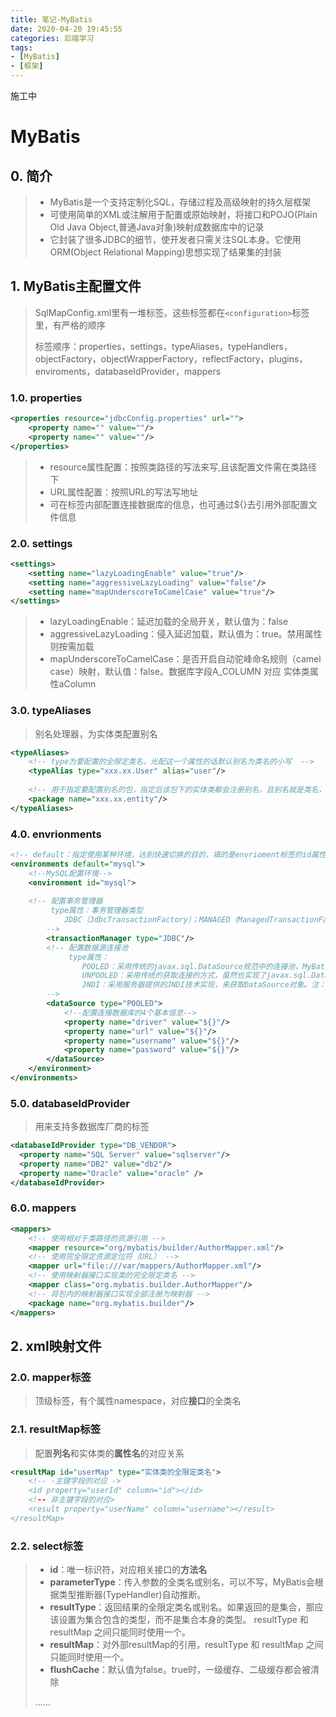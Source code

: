 ```yaml
---
title: 笔记-MyBatis
date: 2020-04-20 19:45:55
categories: 后端学习
tags:
- [MyBatis]
- [框架]
---
```


施工中

<!-- more -->

# MyBatis

## 0. 简介

> - MyBatis是一个支持定制化SQL，存储过程及高级映射的持久层框架
> - 可使用简单的XML或注解用于配置或原始映射，将接口和POJO(Plain Old Java Object,普通Java对象)映射成数据库中的记录
> - 它封装了很多JDBC的细节，使开发者只需关注SQL本身。它使用ORM(Object  Relational  Mapping)思想实现了结果集的封装

## 1. MyBatis主配置文件

> SqlMapConfig.xml里有一堆标签。这些标签都在`<configuration>`标签里，有严格的顺序
>
> 标签顺序：properties，settings，typeAliases，typeHandlers，objectFactory，objectWrapperFactory，reflectFactory，plugins，enviroments，databaseIdProvider，mappers

### 1.0. properties

```xml
<properties resource="jdbcConfig.properties" url="">
    <property name="" value=""/>
    <property name="" value=""/>
</properties>
```

> - resource属性配置：按照类路径的写法来写,且该配置文件需在类路径下
> - URL属性配置：按照URL的写法写地址
> - 可在标签内部配置连接数据库的信息，也可通过${}去引用外部配置文件信息

### 2.0. settings

```xml
<settings>
    <setting name="lazyLoadingEnable" value="true"/>
    <setting name="aggressiveLazyLoading" value="false"/>
    <setting name="mapUnderscoreToCamelCase" value="true"/>
</settings>
```

> - lazyLoadingEnable：延迟加载的全局开关，默认值为：false
> - aggressiveLazyLoading：侵入延迟加载，默认值为：true。禁用属性则按需加载
> - mapUnderscoreToCamelCase：是否开启自动驼峰命名规则（camel case）映射，默认值：false。数据库字段A_COLUMN 对应 实体类属性aColumn

### 3.0. typeAliases

> 别名处理器，为实体类配置别名

```xml
<typeAliases>
    <!-- type为要配置的全限定类名，光配这一个属性的话默认别名为类名的小写  -->
    <typeAlias type="xxx.xx.User" alias="user"/>
    
    <!-- 用于指定要配置别名的包，指定后该包下的实体类都会注册别名，且别名就是类名，不区分大小写-->
    <package name="xxx.xx.entity"/>
</typeAliases>
```

### 4.0. envrionments

```xml
<!-- default：指定使用某种环境，达到快速切换的目的，填的是envrioment标签的id属性 -->
<environments default="mysql">
	<!--MySQL配置环境-->
	<environment id="mysql">
        
	<!-- 配置事务管理器 
		 type属性：事务管理器类型 
			JDBC（JdbcTransactionFactory）；MANAGED（ManagedTransactionFactory）；自定义事务管理				器，需实现TransactionFactory接口，type为全限定类名
		-->
		<transactionManager type="JDBC"/>
		<!-- 配置数据源连接池
			 type属性：
				POOLED：采用传统的javax.sql.DataSource规范中的连接池，MyBatis中有针对其规范的实现
				UNPOOLED：采用传统的获取连接的方式，虽然也实现了javax.sql.DataSource接口，但没有使用						  池的思想
				JNDI：采用服务器提供的JNDI技术实现，来获取DataSource对象。注：如果不是Web或Maven的war					   工程，则不能使用
		-->
		<dataSource type="POOLED">
			<!--配置连接数据库的4个基本信息-->
			<property name="driver" value="${}"/>
			<property name="url" value="${}"/>
			<property name="username" value="${}"/>
			<property name="password" value="${}"/>
		</dataSource>
	</environment>
</environments>
```

### 5.0. databaseIdProvider

> 用来支持多数据库厂商的标签

```xml
<databaseIdProvider type="DB_VENDOR">
  <property name="SQL Server" value="sqlserver"/>
  <property name="DB2" value="db2"/>
  <property name="Oracle" value="oracle" />
</databaseIdProvider>
```

### 6.0. mappers

```xml
<mappers>
	<!-- 使用相对于类路径的资源引用 -->
	<mapper resource="org/mybatis/builder/AuthorMapper.xml"/>
	<!-- 使用完全限定资源定位符（URL） -->
	<mapper url="file:///var/mappers/AuthorMapper.xml"/>
  	<!-- 使用映射器接口实现类的完全限定类名 -->
    <mapper class="org.mybatis.builder.AuthorMapper"/>
    <!-- 将包内的映射器接口实现全部注册为映射器 -->
    <package name="org.mybatis.builder"/>
</mappers>
```

## 2. xml映射文件

### 2.0. mapper标签

> 顶级标签，有个属性namespace，对应**接口**的全类名

### 2.1. resultMap标签

> 配置**列名**和实体类的**属性名**的对应关系

```xml
<resultMap id="userMap" type="实体类的全限定类名">
	<!-- -主键字段的对应 ->
    <id property="userId" column="id"></id>
    <!-- 非主键字段的对应>
    <result property="userName" column="username"></result>    
</resultMap>
```



### 2.2. select标签

> - **id**：唯一标识符，对应相关接口的**方法名**
> - **parameterType**：传入参数的全类名或别名，可以不写，MyBatis会根据类型推断器(TypeHandler)自动推断。
> - **resultType**：返回结果的全限定类名或别名。如果返回的是集合，那应该设置为集合包含的类型，而不是集合本身的类型。 resultType 和 resultMap 之间只能同时使用一个。
> - **resultMap**：对外部resultMap的引用，resultType 和 resultMap 之间只能同时使用一个。
> - **flushCache**：默认值为false。true时，一级缓存、二级缓存都会被清除
>
> ……

